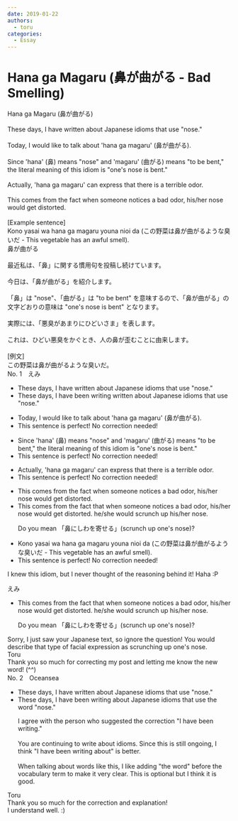 ```yaml
---
date: 2019-01-22
authors:
  - toru
categories:
  - Essay
---
```


<h1 id="subject_show">Hana ga Magaru (鼻が曲がる - Bad Smelling)</h1>
<div class="date" hidden>Jan 22, 2019 17:38</div>
<div id="post"><div id="body_show_ori">
Hana ga Magaru (鼻が曲がる)<br/><br/>These days, I have written about Japanese idioms that use "nose."<br/><br/>Today, I would like to talk about 'hana ga magaru' (鼻が曲がる).<br/><br/>Since 'hana' (鼻) means "nose" and 'magaru' (曲がる) means "to be bent," the literal meaning of this idiom is "one's nose is bent."<br/><br/>Actually, 'hana ga magaru' can express that there is a terrible odor.<br/><br/>This comes from the fact when someone notices a bad odor, his/her nose would get distorted.<br/><br/>[Example sentence]<br/>Kono yasai wa hana ga magaru youna nioi da (この野菜は鼻が曲がるような臭いだ - This vegetable has an awful smell).
</div></div>

<!-- more -->

<div id="post_ja"><div id="body_show_mo">
鼻が曲がる<br/><br/>最近私は、「鼻」に関する慣用句を投稿し続けています。<br/><br/>今日は、「鼻が曲がる」を紹介します。<br/><br/>「鼻」は "nose"、「曲がる」は "to be bent" を意味するので、「鼻が曲がる」の文字どおりの意味は "one's nose is bent" となります。<br/><br/>実際には、「悪臭があまりにひどいさま」を表します。<br/><br/>これは、ひどい悪臭をかぐとき、人の鼻が歪むことに由来します。<br/><br/>[例文]<br/>この野菜は鼻が曲がるような臭いだ。
</div></div>
<div id="block"><div class="first_name"> No. 1　<span class="just_name">えみ</span></div><div id="block2">
<ul class="correction_field">
<li class="incorrect">These days, I have written about Japanese idioms that use "nose."</li>
<li class="corrected correct">
These days, I have <span class="f_blue">been writing</span> <span class="sline">written</span> about Japanese idioms that use "nose."
</li>
</ul>
<ul class="correction_field">
<li class="incorrect">Today, I would like to talk about 'hana ga magaru' (鼻が曲がる).</li>
<li class="corrected perfect">This sentence is perfect! No correction needed!</li>
</ul>
<ul class="correction_field">
<li class="incorrect">Since 'hana' (鼻) means "nose" and 'magaru' (曲がる) means "to be bent," the literal meaning of this idiom is "one's nose is bent."</li>
<li class="corrected perfect">This sentence is perfect! No correction needed!</li>
</ul>
<ul class="correction_field">
<li class="incorrect">Actually, 'hana ga magaru' can express that there is a terrible odor.</li>
<li class="corrected perfect">This sentence is perfect! No correction needed!</li>
</ul>
<ul class="correction_field">
<li class="incorrect">This comes from the fact when someone notices a bad odor, his/her nose would get distorted.</li>
<li class="corrected correct">
This comes from the fact <span class="f_blue">that</span> when someone notices a bad odor, <span class="sline">his/her nose would get distorted.</span> <span class="f_blue">he/she would scrunch up his/her nose.</span>
<p class="correction_comment">Do you mean 「鼻にしわを寄せる」(scrunch up one's nose)?</p>
</li>
</ul>
<ul class="correction_field">
<li class="incorrect">Kono yasai wa hana ga magaru youna nioi da (この野菜は鼻が曲がるような臭いだ - This vegetable has an awful smell).</li>
<li class="corrected perfect">This sentence is perfect! No correction needed!</li>
</ul>
<p class="comment_small">
 I knew this idiom, but I never thought of the reasoning behind it! Haha :P
</p>

</div><div class="name"><span class="just_name">えみ</span><br><div class="quote_field"><ul class="correction_field">
<li class="corrected correct">
This comes from the fact <span class="f_blue">that</span> when someone notices a bad odor, <span class="sline">his/her nose would get distorted.</span> <span class="f_blue">he/she would scrunch up his/her nose.</span>
<p class="correction_comment">
Do you mean 「鼻にしわを寄せる」(scrunch up one's nose)?
</p>
</li>
</ul></div>
Sorry, I just saw your Japanese text, so ignore the question! You would describe that type of facial expression as scrunching up one's nose.
</div>
<div class="name"><span class="just_name">Toru</span><br>
Thank you so much for correcting my post and letting me know the new word! (^^)
</div>
</div>
<div id="block"><div class="first_name"> No. 2　<span class="just_name">Oceansea</span></div><div id="block2">
<ul class="correction_field">
<li class="incorrect">These days, I have written about Japanese idioms that use "nose."</li>
<li class="corrected correct">
These days, I <span class="f_blue">have been writing about </span>Japanese idioms that use <span class="f_gray">the word</span> "nose."
<p class="correction_comment">I agree with the person who suggested the correction "I have been writing."<br/><br/>You are continuing to write about idioms. Since this is still ongoing, I think "I have been writing about" is better.<br/><br/>When talking about words like this, I like adding "the word" before the vocabulary term to make it very clear. This is optional but I think it is good.</p>
</li>
</ul>
</div><div class="name"><span class="just_name">Toru</span><br>
Thank you so much for the correction and explanation!<br/>I understand well. :)
</div>
</div>
